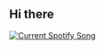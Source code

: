 ## Hi there

<a href="https://github.com/tthn0/Spotify-Readme">
  <img src="https://hrushikesh-nine.vercel.app/api" alt="Current Spotify Song">
</a>